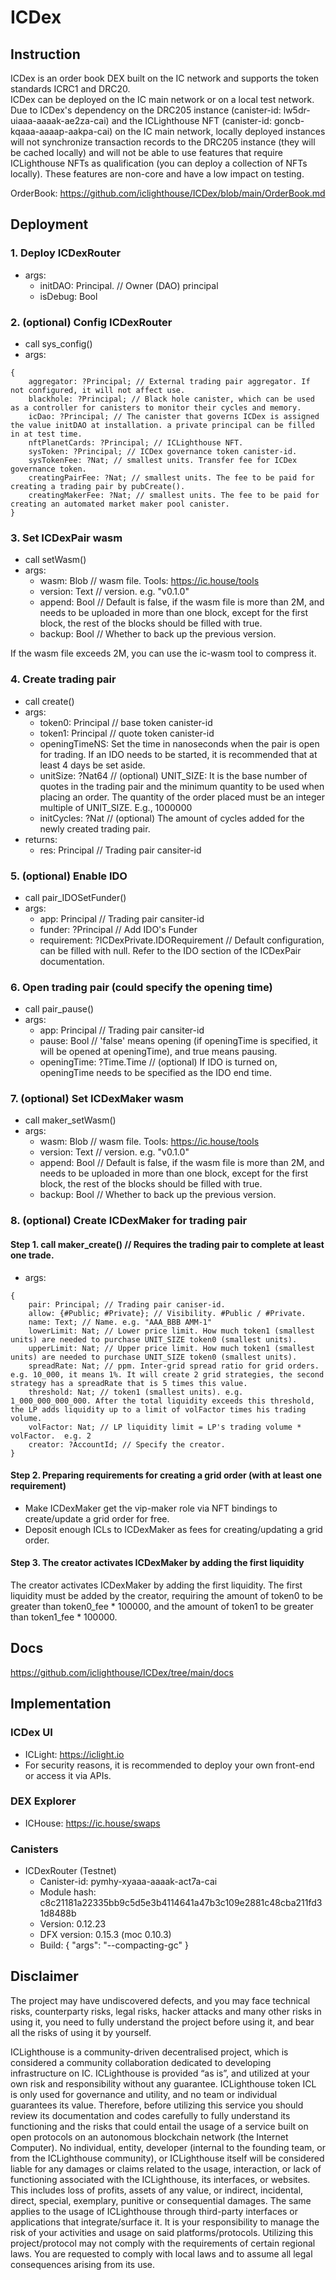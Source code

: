 # ICDex

## Instruction

ICDex is an order book DEX built on the IC network and supports the token standards ICRC1 and DRC20.  
ICDex can be deployed on the IC main network or on a local test network. Due to ICDex's dependency on the DRC205 instance (canister-id: lw5dr-uiaaa-aaaak-ae2za-cai) and the ICLighthouse NFT (canister-id: goncb-kqaaa-aaaap-aakpa-cai) on the IC main network, locally deployed instances will not synchronize transaction records to the DRC205 instance (they will be cached locally) and will not be able to use features that require ICLighthouse NFTs as qualification (you can deploy a collection of NFTs locally). These features are non-core and have a low impact on testing.

OrderBook: https://github.com/iclighthouse/ICDex/blob/main/OrderBook.md

## Deployment

### 1. Deploy ICDexRouter
- args:
    - initDAO: Principal.  // Owner (DAO) principal
    - isDebug: Bool

### 2. (optional) Config ICDexRouter
- call sys_config()
- args: 
```
{
    aggregator: ?Principal; // External trading pair aggregator. If not configured, it will not affect use.
    blackhole: ?Principal; // Black hole canister, which can be used as a controller for canisters to monitor their cycles and memory.
    icDao: ?Principal; // The canister that governs ICDex is assigned the value initDAO at installation. a private principal can be filled in at test time.
    nftPlanetCards: ?Principal; // ICLighthouse NFT.
    sysToken: ?Principal; // ICDex governance token canister-id.
    sysTokenFee: ?Nat; // smallest units. Transfer fee for ICDex governance token.
    creatingPairFee: ?Nat; // smallest units. The fee to be paid for creating a trading pair by pubCreate().
    creatingMakerFee: ?Nat; // smallest units. The fee to be paid for creating an automated market maker pool canister.
}
```

### 3. Set ICDexPair wasm
- call setWasm()
- args:
    - wasm: Blob // wasm file. Tools: https://ic.house/tools
    - version: Text // version.  e.g. "v0.1.0"
    - append: Bool // Default is false, if the wasm file is more than 2M, and needs to be uploaded in more than one block, except for the first block, the rest of the blocks should be filled with true.
    - backup: Bool // Whether to back up the previous version.

If the wasm file exceeds 2M, you can use the ic-wasm tool to compress it.

### 4. Create trading pair
- call create()
- args:
    - token0: Principal // base token canister-id
    - token1: Principal // quote token canister-id
    - openingTimeNS: Set the time in nanoseconds when the pair is open for trading. If an IDO needs to be started, it is recommended that at least 4 days be set aside.
    - unitSize: ?Nat64 // (optional) UNIT_SIZE: It is the base number of quotes in the trading pair and the minimum quantity to be used when placing an order. The quantity of the order placed must be an integer multiple of UNIT_SIZE. E.g., 1000000
    - initCycles: ?Nat // (optional) The amount of cycles added for the newly created trading pair.
- returns:
    - res: Principal // Trading pair cansiter-id

### 5. (optional) Enable IDO
- call pair_IDOSetFunder()
- args:
    - app: Principal // Trading pair cansiter-id
    - funder: ?Principal // Add IDO's Funder
    - requirement: ?ICDexPrivate.IDORequirement // Default configuration, can be filled with null. Refer to the IDO section of the ICDexPair documentation.

### 6. Open trading pair (could specify the opening time)
- call pair_pause()
- args:
    - app: Principal // Trading pair cansiter-id
    - pause: Bool // 'false' means opening (if openingTime is specified, it will be opened at openingTime), and true means pausing.
    - openingTime: ?Time.Time // (optional) If IDO is turned on, openingTime needs to be specified as the IDO end time.

### 7. (optional) Set ICDexMaker wasm
- call maker_setWasm()
- args:
    - wasm: Blob // wasm file. Tools: https://ic.house/tools
    - version: Text // version.  e.g. "v0.1.0"
    - append: Bool // Default is false, if the wasm file is more than 2M, and needs to be uploaded in more than one block, except for the first block, the rest of the blocks should be filled with true.
    - backup: Bool // Whether to back up the previous version.

### 8. (optional) Create ICDexMaker for trading pair
#### Step 1. call maker_create() // Requires the trading pair to complete at least one trade.
- args: 
```
{
    pair: Principal; // Trading pair caniser-id.
    allow: {#Public; #Private}; // Visibility. #Public / #Private.
    name: Text; // Name. e.g. "AAA_BBB AMM-1"
    lowerLimit: Nat; // Lower price limit. How much token1 (smallest units) are needed to purchase UNIT_SIZE token0 (smallest units).
    upperLimit: Nat; // Upper price limit. How much token1 (smallest units) are needed to purchase UNIT_SIZE token0 (smallest units).
    spreadRate: Nat; // ppm. Inter-grid spread ratio for grid orders. e.g. 10_000, it means 1%. It will create 2 grid strategies, the second strategy has a spreadRate that is 5 times this value.
    threshold: Nat; // token1 (smallest units). e.g. 1_000_000_000_000. After the total liquidity exceeds this threshold, the LP adds liquidity up to a limit of volFactor times his trading volume.
    volFactor: Nat; // LP liquidity limit = LP's trading volume * volFactor.  e.g. 2
    creator: ?AccountId; // Specify the creator.
}
```
#### Step 2. Preparing requirements for creating a grid order (with at least one requirement)
- Make ICDexMaker get the vip-maker role via NFT bindings to create/update a grid order for free. 
- Deposit enough ICLs to ICDexMaker as fees for creating/updating a grid order.

#### Step 3. The creator activates ICDexMaker by adding the first liquidity
The creator activates ICDexMaker by adding the first liquidity.
The first liquidity must be added by the creator, requiring the amount of token0 to be greater than token0_fee * 100000, and the amount of token1 to be greater than token1_fee * 100000.


## Docs

https://github.com/iclighthouse/ICDex/tree/main/docs

## Implementation

### ICDex UI
- ICLight: https://iclight.io
- For security reasons, it is recommended to deploy your own front-end or access it via APIs.

### DEX Explorer
- ICHouse: https://ic.house/swaps

### Canisters

- ICDexRouter (Testnet)
    - Canister-id: pymhy-xyaaa-aaaak-act7a-cai
    - Module hash: c8c21181a22335bb9c5d5e3b4114641a47b3c109e2881c48cba211fd31d8488b
    - Version: 0.12.23
    - DFX version: 0.15.3 (moc 0.10.3)
    - Build: {
        "args": "--compacting-gc"
    }

## Disclaimer

The project may have undiscovered defects, and you may face technical risks, counterparty risks, legal risks, hacker attacks and many other risks in using it, you need to fully understand the project before using it, and bear all the risks of using it by yourself.

ICLighthouse is a community-driven decentralised project, which is considered a community collaboration dedicated to developing infrastructure on IC. ICLighthouse is provided “as is”, and utilized at your own risk and responsibility without any guarantee. ICLighthouse token ICL is only used for governance and utility, and no team or individual guarantees its value. Therefore, before utilizing this service you should review its documentation and codes carefully to fully understand its functioning and the risks that could entail the usage of a service built on open protocols on an autonomous blockchain network (the Internet Computer). No individual, entity, developer (internal to the founding team, or from the ICLighthouse community), or ICLighthouse itself will be considered liable for any damages or claims related to the usage, interaction, or lack of functioning associated with the ICLighthouse, its interfaces, or websites. This includes loss of profits, assets of any value, or indirect, incidental, direct, special, exemplary, punitive or consequential damages. The same applies to the usage of ICLighthouse through third-party interfaces or applications that integrate/surface it. It is your responsibility to manage the risk of your activities and usage on said platforms/protocols. Utilizing this project/protocol may not comply with the requirements of certain regional laws. You are requested to comply with local laws and to assume all legal consequences arising from its use.
